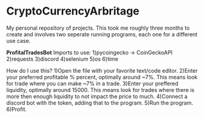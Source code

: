 # CryptoCurrencyArbritage
My personal repository of projects. This took me roughly three months to create and involves two seperate running programs, each one for a different use case.

**ProfitalTradesBot**
  Imports to use:
    1)pycoingecko -> CoinGeckoAPI
    2)requests
    3)discord
    4)selenium
    5)os
    6)time

  How do I use this?
    1)Open the file with your favorite text/code editor.
    2)Enter your preferred profitable % percent, optimally around ~7%. This means look for trade where you can make ~7% in a trade.
    3)Enter your preffered liquidity, optimally around 15000. This means look for trades where there is more then enough liquidity to not impact the price to much.
    4)Connect a discord bot with the token, adding that to the program.
    5)Run the program.
    6)Profit.
